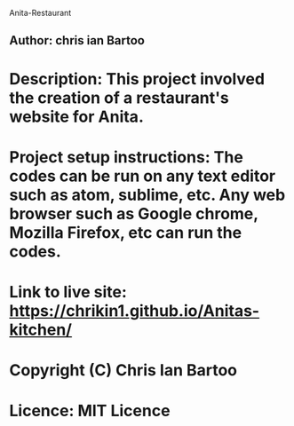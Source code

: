 Anita-Restaurant
## Author: chris ian Bartoo

# Description: This project involved the creation of a restaurant's website for Anita.

# Project setup instructions: The codes can be run on any text editor such as atom, sublime, etc. Any web browser such as Google chrome, Mozilla Firefox, etc can run the codes.

# Link to live site: https://chrikin1.github.io/Anitas-kitchen/

# Copyright (C) Chris Ian  Bartoo

# Licence: MIT Licence


